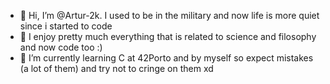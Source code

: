- 👋 Hi, I’m @Artur-2k. I used to be in the military and now life is more quiet since i started to code 
- 👀 I enjoy pretty much everything that is related to science and  filosophy and now code too :)
- 🌱 I’m currently learning C at 42Porto and by myself so expect mistakes (a lot of them) and try not to cringe on them xd

